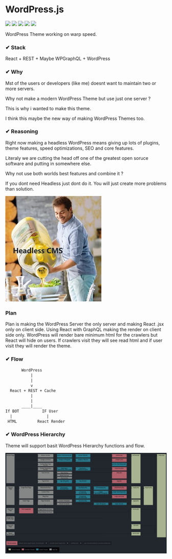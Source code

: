 # WordPress.js


![](https://img.shields.io/badge/Status-Under_Development-orange.svg)
![](https://img.shields.io/badge/WordPress-blue.svg) 
![](https://img.shields.io/badge/JS-yellow.svg)
![](https://img.shields.io/badge/React-yellow.svg)
![](https://img.shields.io/badge/WPGraphQL-pink.svg)


WordPress Theme working on warp speed.


### ✔ Stack
React + REST + Maybe WPGraphQL + WordPress


### ✔ Why
Mst of the users or developers (like me) doesnt want to maintain two or more servers.

Why not make a modern WordPress Theme but use just one server ?

This is why i wanted to make this theme. 

I think this maybe the new way of making WordPress Themes too.


### ✔ Reasoning

Right now making a headless WordPress means giving up lots of plugins, theme features, speed optimizations, SEO and core features.

Literaly we are cutting the head off one of the greatest open soruce software and putting in somewhere else. 

Why not use both worlds best features and combine it ?

If you dont need Headless just dont do it. You will just create more problems than solution.

![](https://raw.githubusercontent.com/sinanisler/sinanisler/master/img/headless-cms.jpg)


### Plan
Plan is making the WordPress Server the only server and making React .jsx only on client side.
Using React with GraphQL making the render on client side only.
WordPress will render bare minimum html for the crawlers but React will hide on users.
If crawlers visit they will see read html and if user visit they will render the theme.



### ✔ Flow
```
       WordPress 
           |
           |
           v
  React + REST + Cache
           |
           |
       ____|____
If BOT          IF User
  |               |
 HTML         React Render
```

### ✔ WordPress Hierarchy
Theme will support basit WordPress Hierarchy functions and flow.

![](https://raw.githubusercontent.com/sinanisler/sinanisler/master/WordPress-Hierarchy-v2.png)
